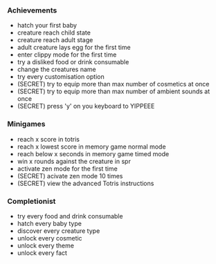 ### Achievements
- hatch your first baby
- creature reach child state
- creature reach adult stage
- adult creature lays egg for the first time
- enter clippy mode for the first time
- try a disliked food or drink consumable
- change the creatures name
- try every customisation option
- (SECRET) try to equip more than max number of cosmetics at once
- (SECRET) try to equip more than max number of ambient sounds at once
- (SECRET) press 'y' on you keyboard to YIPPEEE

### Minigames
- reach x score in totris
- reach x lowest score in memory game normal mode
- reach below x seconds in memory game timed mode
- win x rounds against the creature in spr
- activate zen mode for the first time
- (SECRET) acivate zen mode 10 times
- (SECRET) view the advanced Totris instructions

### Completionist
- try every food and drink consumable
- hatch every baby type
- discover every creature type
- unlock every cosmetic
- unlock every theme
- unlock every fact
